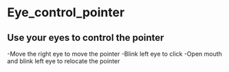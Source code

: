 # Eye_control_pointer
Use your eyes to control the pointer
--
-Move the right eye to move the pointer
-Blink left eye to click
-Open mouth and blink left eye to relocate the pointer
